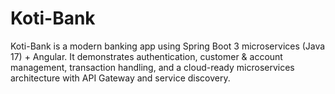 # Koti-Bank
Koti-Bank is a modern banking app using Spring Boot 3 microservices (Java 17) + Angular. It demonstrates authentication, customer &amp; account management, transaction handling, and a cloud-ready microservices architecture with API Gateway and service discovery.
